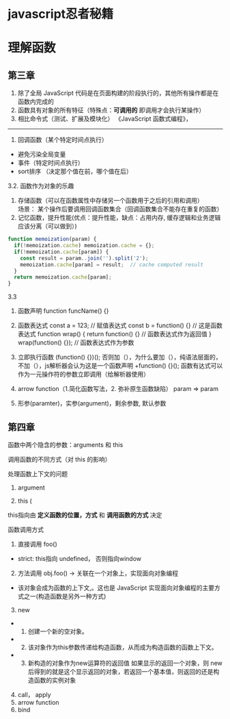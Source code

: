 # javascript忍者秘籍


# 理解函数

## 第三章
1. 除了全局 JavaScript 代码是在页面构建的阶段执行的，其他所有操作都是在函数内完成的
2. 函数具有对象的所有特征（特殊点：**可调用的** 即调用才会执行某操作）
3. 相比命令式（测试、扩展及模块化） 《JavaScript 函数式编程》，

-----

1. 回调函数（某个特定时间点执行）
  - 避免污染全局变量
  - 事件（特定时间点执行）
  - sort排序 （决定那个值在前，哪个值在后）

3.2. 函数作为对象的乐趣
1. 存储函数（可以在函数属性中存储另一个函数用于之后的引用和调用）   
场景： 某个操作后要调用回调函数集合（回调函数集合不能存在重复的函数）
2. 记忆函数，提升性能(优点：提升性能，缺点：占用内存, 缓存逻辑和业务逻辑应该分离（可以做到）)
```js
function memoization(param) {
  if(!memoization.cache) memoization.cache = {};
  if(!memoization.cache[param]) {
    const result = param..join('').split('2'); 
    memoization.cache[param] = result;  // cache computed result
  }
  return memoization.cache[param];
}
```

3.3
1. 函数声明
function funcName() {}

2. 函数表达式
const a = 123;   // 赋值表达式
const b = function() {}  // 这是函数表达式
function wrap() {
  return function() {}   // 函数表达式作为返回值
}
wrap(function() {});  // 函数表达式作为参数

3. 立即执行函数
(function() {})();  否则加（），为什么要加（），纯语法层面的，不加（），js解析器会认为这是一个函数声明
+function() {}();  函数有达式可以作为一元操作符的参数立即调用（给解析器使用）

4. arrow function（1.简化函数写法，2. 弥补原生函数缺陷） param => param
5. 形参(paramter)，实参(argument)，剩余参数, 默认参数

## 第四章

函数中两个隐含的参数：arguments 和 this

调用函数的不同方式（对 this 的影响）

处理函数上下文的问题

1. argument

2. this (

this指向由 **定义函数的位置，方式** 和 **调用函数的方式** 决定

函数调用方式
1. 直接调用   foo()
  - strict: this指向 undefined， 否则指向window
2. 方法调用  obj.foo()   ->   关联在一个对象上，实现面向对象编程
  - 该对象会成为函数的上下文,。这也是 JavaScript 实现面向对象编程的主要方式之一(构造函数是另外一种方式)
  
3. new
  - 1. 创建一个新的空对象。
  - 2. 该对象作为this参数传递给构造函数，从而成为构造函数的函数上下文。
  - 3. 新构造的对象作为new运算符的返回值
如果显示的返回一个对象，则 new 后得到的就是这个显示返回的对象，若返回一个基本值，则返回的还是构造函数的实例对象
4. call， apply
5. arrow function
6. bind


